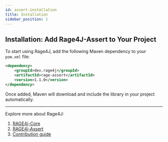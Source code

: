 ```yaml
---
id: assert-installation
title: Installation
sidebar_position: 1
---
```


## Installation: Add Rage4J-Assert to Your Project

To start using Rage4J, add the following Maven dependency to your `pom.xml` file:

``` xml
<dependency>
    <groupId>dev.rage4j</groupId>
    <artifactId>rage-assert</artifactId>
    <version>1.1.0</version>
</dependency>
```

Once added, Maven will download and include the library in your project automatically.

---

Explore more about Rage4J:

1. [RAGE4j-Core](/docs/category/rage4j-core)
3. [RAGE4j-Assert](/docs/category/rage4j-assert)
4. [Contribution guide](/docs/contribution)